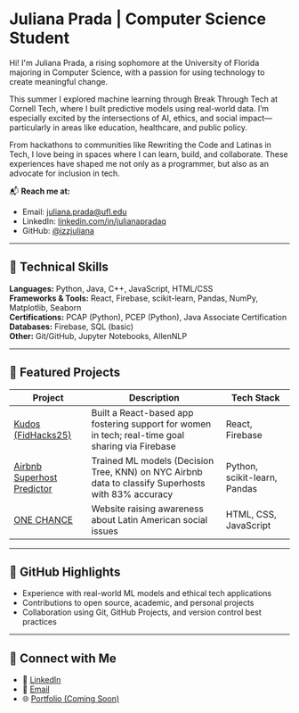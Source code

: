 # Juliana Prada | Computer Science Student

Hi! I'm Juliana Prada, a rising sophomore at the University of Florida majoring in Computer Science, with a passion for using technology to create meaningful change.

This summer I explored machine learning through Break Through Tech at Cornell Tech, where I built predictive models using real-world data. I’m especially excited by the intersections of AI, ethics, and social impact—particularly in areas like education, healthcare, and public policy.

From hackathons to communities like Rewriting the Code and Latinas in Tech, I love being in spaces where I can learn, build, and collaborate. These experiences have shaped me not only as a programmer, but also as an advocate for inclusion in tech.

📬 **Reach me at:**
- Email: [juliana.prada@ufl.edu](mailto:juliana.prada@ufl.edu)
- LinkedIn: [linkedin.com/in/julianapradaq](https://www.linkedin.com/in/julianapradaq/)
- GitHub: [@izzjuliana](https://github.com/izzjuliana)

---

## 🔧 Technical Skills

**Languages:** Python, Java, C++, JavaScript, HTML/CSS  
**Frameworks & Tools:** React, Firebase, scikit-learn, Pandas, NumPy, Matplotlib, Seaborn  
**Certifications:** PCAP (Python), PCEP (Python), Java Associate Certification  
**Databases:** Firebase, SQL (basic)  
**Other:** Git/GitHub, Jupyter Notebooks, AllenNLP

---

## 🌟 Featured Projects

| Project | Description | Tech Stack |
|--------|-------------|------------|
| [Kudos (FidHacks25)](https://github.com/izzjuliana/kudos) | Built a React-based app fostering support for women in tech; real-time goal sharing via Firebase | React, Firebase |
| [Airbnb Superhost Predictor](https://github.com/izzjuliana/airbnb-superhost-predictor) | Trained ML models (Decision Tree, KNN) on NYC Airbnb data to classify Superhosts with 83% accuracy | Python, scikit-learn, Pandas |
| [ONE CHANCE](https://github.com/izzjuliana/onechance) | Website raising awareness about Latin American social issues | HTML, CSS, JavaScript |

---

## 📌 GitHub Highlights

- Experience with real-world ML models and ethical tech applications  
- Contributions to open source, academic, and personal projects  
- Collaboration using Git, GitHub Projects, and version control best practices

---

## 🤝 Connect with Me

- 💼 [LinkedIn](https://www.linkedin.com/in/julianapradaq/)
- 📨 [Email](mailto:juliana.prada@ufl.edu)
- 🌐 [Portfolio (Coming Soon)]()

